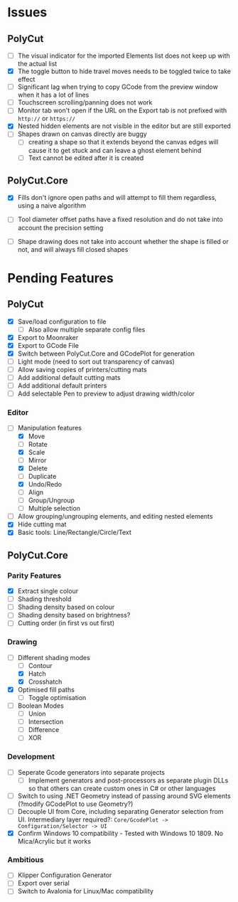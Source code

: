 # Issues

## PolyCut 
- [ ] The visual indicator for the imported Elements list does not keep up with the actual list
- [X] The toggle button to hide travel moves needs to be toggled twice to take effect
- [ ] Significant lag when trying to copy GCode from the preview window when it has a lot of lines
- [ ] Touchscreen scrolling/panning does not work
- [ ] Monitor tab won't open if the URL on the Export tab is not prefixed with `http://` or `https://`
- [x] Nested hidden elements are not visible in the editor but are still exported
- [ ] Shapes drawn on canvas directly are buggy
    - [ ] creating a shape so that it extends beyond the canvas edges will cause it to get stuck and can leave a ghost element behind
    - [ ] Text cannot be edited after it is created

## PolyCut.Core 
- [x] Fills don't ignore open paths and will attempt to fill them regardless, using a naive algorithm
- [ ] Tool diameter offset paths have a fixed resolution and do not take into account the precision setting
- [ ] Shape drawing does not take into account whether the shape is filled or not, and will always fill closed shapes


# Pending Features 

## PolyCut
- [x] Save/load configuration to file	
	- [ ] Also allow multiple separate config files
- [X] Export to Moonraker
- [X] Export to GCode File
- [X] Switch between PolyCut.Core and GCodePlot for generation
- [ ] Light mode (need to sort out transparency of canvas)
- [ ] Allow saving copies of printers/cutting mats 
- [ ] Add additional default cutting mats
- [ ] Add additional default printers
- [ ] Add selectable Pen to preview to adjust drawing width/color

### Editor
- [ ] Manipulation features
	- [X] Move
	- [ ] Rotate
	- [X] Scale
	- [ ] Mirror
	- [X] Delete
	- [ ] Duplicate
	- [X] Undo/Redo
	- [ ] Align
	- [ ] Group/Ungroup	
	- [ ] Multiple selection
- [ ] Allow grouping/ungrouping elements, and editing nested elements
- [X] Hide cutting mat
- [X] Basic tools: Line/Rectangle/Circle/Text

## PolyCut.Core
### Parity Features
- [X] Extract single colour
- [ ] Shading threshold
- [ ] Shading density based on colour
- [ ] Shading density based on brightness?
- [ ] Cutting order (in first vs out first)

### Drawing
- [ ] Different shading modes
    - [ ] Contour
	- [X] Hatch
	- [X] Crosshatch
- [X] Optimised fill paths
    - [ ] Toggle optimisation
- [ ] Boolean Modes
    - [ ] Union
	- [ ] Intersection
	- [ ] Difference
	- [ ] XOR

### Development
- [ ] Seperate Gcode generators into separate projects
    - [ ]  Implement generators and post-processors as separate plugin DLLs so that others can create custom ones in C# or other languages
- [ ] Switch to using .NET Geometry instead of passing around SVG elements (?modify GCodePlot to use Geometry?)
- [ ] Decouple UI from Core, including separating Generator selection from UI. Intermediary layer required?: `Core/GcodePlot -> Configuration/Selector -> UI`
- [X] Confirm Windows 10 compatibility - Tested with Windows 10 1809. No Mica/Acrylic but it works

### Ambitious
- [ ] Klipper Configuration Generator
- [ ] Export over serial
- [ ] Switch to Avalonia for Linux/Mac compatibility
